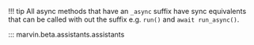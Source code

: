 !!! tip
    All async methods that have an `_async` suffix have sync equivalents that can be called with out the suffix e.g. `run()` and `await run_async()`.

::: marvin.beta.assistants.assistants
